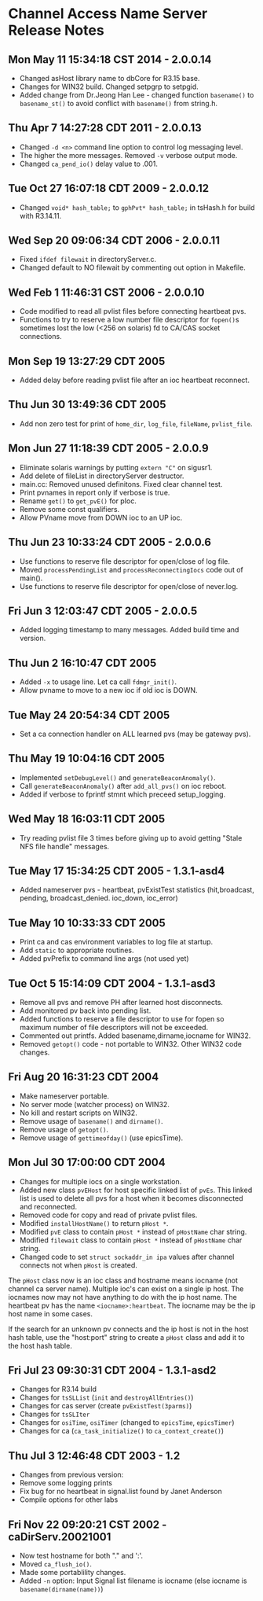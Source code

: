 # Channel Access Name Server Release Notes

## Mon May 11 15:34:18 CST 2014 - 2.0.0.14

* Changed asHost library name to dbCore for R3.15 base.
* Changes for WIN32 build. Changed setpgrp to setpgid.
* Added change from Dr.Jeong Han Lee - changed function `basename()` to `basename_st()` to avoid conflict with `basename()` from string.h.

## Thu Apr  7 14:27:28 CDT 2011 - 2.0.0.13

* Changed `-d <n>` command line option to control log messaging level.
* The higher the more messages.  Removed `-v` verbose output mode.
* Changed `ca_pend_io()` delay value to .001.

## Tue Oct 27 16:07:18 CDT 2009 - 2.0.0.12

* Changed `void* hash_table;` to `gphPvt* hash_table;` in tsHash.h for build with R3.14.11.

## Wed Sep 20 09:06:34 CDT 2006 - 2.0.0.11

* Fixed `ifdef filewait` in directoryServer.c.
* Changed default to NO filewait by commenting out option in Makefile.

## Wed Feb  1 11:46:31 CST 2006 - 2.0.0.10

* Code modified to read all pvlist files before connecting heartbeat pvs.
* Functions to try to reserve a low number file descriptor for `fopen()`s sometimes lost the low (<256 on solaris) fd to CA/CAS socket connections.

## Mon Sep 19 13:27:29 CDT 2005

* Added delay before reading pvlist file after an ioc heartbeat reconnect.

## Thu Jun 30 13:49:36 CDT 2005

* Add non zero test for print of `home_dir`, `log_file`, `fileName`, `pvlist_file`.

## Mon Jun 27 11:18:39 CDT 2005 - 2.0.0.9

* Eliminate solaris warnings by putting `extern "C"` on sigusr1.
* Add delete of fileList in directoryServer destructor.
* main.cc: Removed unused definitons. Fixed clear channel test.
* Print pvnames in report only if verbose is true.
* Rename `get()` to `get_pvE()` for pIoc.
* Remove some const qualifiers.
* Allow PVname move from DOWN ioc to an UP ioc.

## Thu Jun 23 10:33:24 CDT 2005 - 2.0.0.6

* Use functions to reserve file descriptor for open/close of log file.
* Moved `processPendingList` and `processReconnectingIocs` code out of main().
* Use functions to reserve file descriptor for open/close of never.log.

## Fri Jun  3 12:03:47 CDT 2005 - 2.0.0.5

* Added logging timestamp to many messages. Added build time and version.

## Thu Jun  2 16:10:47 CDT 2005

* Added `-x` to usage line.  Let ca call `fdmgr_init()`.
* Allow pvname to move to a new ioc if old ioc is DOWN.

## Tue May 24 20:54:34 CDT 2005

* Set a ca connection handler on ALL learned pvs (may be gateway pvs).

## Thu May 19 10:04:16 CDT 2005

* Implemented `setDebugLevel()` and `generateBeaconAnomaly()`.
* Call `generateBeaconAnomaly()` after `add_all_pvs()` on ioc reboot.
* Added if verbose to fprintf stmnt which preceed setup_logging.

## Wed May 18 16:03:11 CDT 2005

* Try reading pvlist file 3 times before giving up to avoid getting "Stale NFS file handle" messages.

## Tue May 17 15:34:25 CDT 2005 - 1.3.1-asd4

* Added nameserver pvs - heartbeat, pvExistTest statistics (hit,broadcast, pending, broadcast_denied. ioc_down, ioc_error)

## Tue May 10 10:33:33 CDT 2005

* Print ca and cas environment variables to log file at startup.
* Add `static` to appropriate routines.
* Added pvPrefix to command line args (not used yet)

## Tue Oct  5 15:14:09 CDT 2004 - 1.3.1-asd3

* Remove all pvs and remove PH after learned host disconnects.
* Add monitored pv back into pending list.
* Added functions to reserve a file descriptor to use for fopen so maximum number of file descriptors will not be exceeded.
* Commented out printfs. Added basename,dirname,iocname for WIN32.
* Removed `getopt()` code - not portable to WIN32. Other WIN32 code changes.

## Fri Aug 20 16:31:23 CDT 2004

* Make nameserver portable.
* No server mode (watcher process) on WIN32.
* No kill and restart scripts on WIN32.
* Remove usage of `basename()` and `dirname()`.
* Remove usage of `getopt()`.
* Remove usage of `gettimeofday()` (use epicsTime).

## Mon Jul 30 17:00:00 CDT 2004

* Changes for multiple iocs on a single workstation.
* Added new class `pvEHost` for host specific linked list of `pvEs`. This linked list is used to delete all pvs for a host when it becomes disconnected and reconnected.
* Removed code for copy and read of private pvlist files.
* Modified `installHostName()` to return `pHost *`.
* Modified `pvE` class to contain `pHost *` instead of `pHostName` char string.
* Modified `filewait` class to contain `pHost *` instead of `pHostName` char string.
* Changed code to set `struct sockaddr_in ipa` values after channel connects not when `pHost` is created.

The `pHost` class now is an ioc class and hostname means iocname (not channel ca server name). Multiple ioc's can exist on a single ip host. The iocnames now may not have anything to do with the ip host name. The heartbeat pv has the name `<iocname>:heartbeat`. The iocname may be the ip host name in some cases.

If the search for an unknown pv connects and the ip host is not in the host hash table, use the "host:port" string to create a `pHost` class and add it to the host hash table.

## Fri Jul 23 09:30:31 CDT 2004 - 1.3.1-asd2

* Changes for R3.14 build
* Changes for `tsSLList` (`init` and `destroyAllEntries()`)
* Changes for cas server (create `pvExistTest(3parms)`)
* Changes for `tsSLIter`
* Changes for `osiTime`, `osiTimer` (changed to `epicsTime`, `epicsTimer`)
* Changes for ca (`ca_task_initialize()` to `ca_context_create()`)

## Thu Jul  3 12:46:48 CDT 2003 - 1.2

* Changes from previous version:
* Remove some logging prints
* Fix bug for no heartbeat in signal.list found by Janet Anderson
* Compile options for other labs

## Fri Nov 22 09:20:21 CST 2002 - caDirServ.20021001

* Now test hostname for both "." and ':'.
* Moved `ca_flush_io()`.
* Made some portablility changes.
* Added `-n` option: Input Signal list filename is iocname (else iocname is `basename(dirname(name))`)

